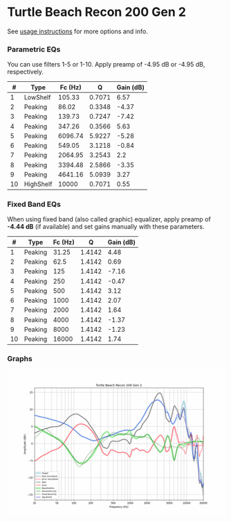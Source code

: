 # Turtle Beach Recon 200 Gen 2
See [usage instructions](https://github.com/jaakkopasanen/AutoEq#usage) for more options and info.

### Parametric EQs
You can use filters 1-5 or 1-10. Apply preamp of -4.95 dB or -4.95 dB, respectively.

|   # | Type      |   Fc (Hz) |      Q |   Gain (dB) |
|-----|-----------|-----------|--------|-------------|
|   1 | LowShelf  |    105.33 | 0.7071 |        6.57 |
|   2 | Peaking   |     86.02 | 0.3348 |       -4.37 |
|   3 | Peaking   |    139.73 | 0.7247 |       -7.42 |
|   4 | Peaking   |    347.26 | 0.3566 |        5.63 |
|   5 | Peaking   |   6096.74 | 5.9227 |       -5.28 |
|   6 | Peaking   |    549.05 | 3.1218 |       -0.84 |
|   7 | Peaking   |   2064.95 | 3.2543 |        2.2  |
|   8 | Peaking   |   3394.48 | 2.5866 |       -3.35 |
|   9 | Peaking   |   4641.16 | 5.0939 |        3.27 |
|  10 | HighShelf |  10000    | 0.7071 |        0.55 |

### Fixed Band EQs
When using fixed band (also called graphic) equalizer, apply preamp of **-4.44 dB** (if available) and set gains manually with these parameters.

|   # | Type    |   Fc (Hz) |      Q |   Gain (dB) |
|-----|---------|-----------|--------|-------------|
|   1 | Peaking |     31.25 | 1.4142 |        4.48 |
|   2 | Peaking |     62.5  | 1.4142 |        0.69 |
|   3 | Peaking |    125    | 1.4142 |       -7.16 |
|   4 | Peaking |    250    | 1.4142 |       -0.47 |
|   5 | Peaking |    500    | 1.4142 |        3.12 |
|   6 | Peaking |   1000    | 1.4142 |        2.07 |
|   7 | Peaking |   2000    | 1.4142 |        1.64 |
|   8 | Peaking |   4000    | 1.4142 |       -1.37 |
|   9 | Peaking |   8000    | 1.4142 |       -1.23 |
|  10 | Peaking |  16000    | 1.4142 |        1.74 |

### Graphs
![](./Turtle%20Beach%20Recon%20200%20Gen%202.png)
